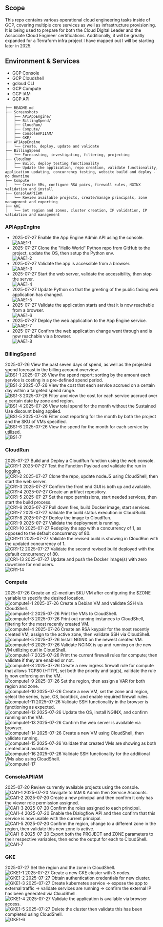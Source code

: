 ## Scope
This repo contains various operational cloud engineering tasks inside of GCP, covering multiple core services as well as infrastructure provisioning. It is being used to prepare for both the Cloud Digital Leader and the Associate Cloud Engineer certifications. Additionally, it will be greatly expanded for a Terraform infra project I have mapped out I will be starting later in 2025.

## Environment & Services
- GCP Console
- GCP Cloudshell 
- gcloud CLI
- GCP Compute
- GCP IAM
- GCP API

```
├── README.md
├── Screenshots
│   ├── APIAppEngine/
│   ├── BillingSpend/
│   ├── CloudRun/
│   ├── Compute/
│   ├── ConsoleAPIIAM/
│   ├── GKE/
├── APIAppEngine
│   └── Create, deploy, update and validate
├── BillingSpend
│   └── Forecasting, investigating, filtering, projecting
├── CloudRun
│   ├── Build, deploy testing functionality
│   └── Update the application, repo creation, validate functionality, application updating, concurrency testing, website build and deploy - no downtime
├── Compute
│   └── Create VMs, configure RSA pairs, firewall rules, NGINX validation and install
├── ConsoleAPIIAM
│   └── Review available projects, create/manage principals, zone management and exporting
├── GKE
│   └── Set region and zones, cluster creation, IP validation, IP validation and management
```

### APIAppEngine 
- 2025-07-27 Enable the App Engine Admin API using the console.  
![AAE1-1](APIAppEngine/AAE1-1.png)
- 2025-07-27 Clone the "Hello World" Python repo from GitHub to the project, update the OS, then setup the Python env.  
![AAE1-2](APIAppEngine/AAE1-2.png)
- 2025-07-27 Validate the app is accessible from a browser.  
![AAE1-3](APIAppEngine/AAE1-3.png)
- 2025-07-27 Start the web server, validate the accessibility, then stop the server.  
![AAE1-4](APIAppEngine/AAE1-4.png)
- 2025-07-27 Update Python so that the greeting of the public facing web application has changed.  
![AAE1-5](APIAppEngine/AAE1-5.png)
- 2025-07-27 Validate the application starts and that it is now reachable from a browser.  
![AAE1-6](APIAppEngine/AAE1-6.png)
- 2025-07-27 Deploy the web application to the App Engine service.  
![AAE1-7](APIAppEngine/AAE1-7.png)
- 2025-07-27 Confirm the web application change went through and is now reachable via a browser.  
![AAE1-8](APIAppEngine/AAE1-8.png)

### BillingSpend
2025-07-26 View the past seven days of spend, as well as the projected spend forecast in the billing account overview.  
![BS1-1](BillingSpend/BS1-1.png)
2025-07-26 View the spend report; sorting by the amount each service is costing in a pre-defined spend period.  
![BS1-2](BillingSpend/BS1-2.png)
2025-07-26 View the cost that each service accrued on a certain day within a targeted spend range.  
![BS1-3](BillingSpend/BS1-3.png)
2025-07-26 Filter and view the cost for each service accrued over a certain date by zone and region.  
![BS1-4](BillingSpend/BS1-4.png)
2025-07-26 View total spend for the month without the Sustained Use discount being applied.  
![BS1-5](BillingSpend/BS1-5.png)
2025-07-26 Filter cost reporting for the month by both the project and the SKU of VMs specified.  
![BS1-6](BillingSpend/BS1-6.png)
2025-07-26 View the spend for the month for each service by utilized.  
![BS1-7](BillingSpend/BS1-7.png)

### CloudRun
2025-07-27 Build and Deploy a CloudRun function using the web console.  
![CR1-1](CloudRun/CR1-1.png)
2025-07-27 Test the Function Payload and validate the run in logging.  
![CR1-2](CloudRun/CR1-2.png)
2025-07-27 Clone the repo, update nodeJS using CloudShell, then start the web server.  
![CR1-3](CloudRun/CR1-3.png)
2025-07-27 Confirm the front end GUI is both up and available.  
![CR1-4](CloudRun/CR1-4.png)
2025-07-27 Create an artifact repository.  
![CR1-5](CloudRun/CR1-5.png)
2025-07-27 Set the repo permissions, start needed services, then start the build process.  
![CR1-6](CloudRun/CR1-6.png)
2025-07-27 Pull down files, build Docker image, start services.  
![CR1-7](CloudRun/CR1-7.png)
2025-07-27 Validate the build status execution in CloudBuild.  
![CR1-8](CloudRun/CR1-8.png)
2025-07-27 Deploy the image to CloudRun.  
![CR1-9](CloudRun/CR1-9.png)
2025-07-27 Validate the deployment is running.  
![CR1-10](CloudRun/CR1-10.png)
2025-07-27 Redeploy the app with a concurrency of 1, as opposed to the default concurrency of 80.  
![CR1-11](CloudRun/CR1-11.png)
2025-07-27 Validate the revised build is showing in CloudRun with the updated concurrency of 1.  
![CR1-12](CloudRun/CR1-12.png)
2025-07-27 Validate the second revised build deployed with the default concurrency of 80.  
![CR1-13](CloudRun/CR1-13.png)
2025-07-27 Update and push the Docker image(s) with zero downtime for end users.  
![CR1-14](CloudRun/CR1-14.png)

### Compute
2025-07-26 Create an e2-medium SKU VM after configuring the $ZONE variable to specify the desired location.    
![compute1-1](Compute/compute1-1.png)
2025-07-26 Create a Debian VM and validate SSH via CloudShell.    
![compute1-2](Compute/compute1-2.png)
2025-07-26 Print the VMs to CloudShell.  
![compute1-3](Compute/compute1-3.png)
2025-07-26 Print out running instances to CloudShell, filtering for the most recently created VM.  
![compute1-4](Compute/compute1-4.png)
2025-07-26 Create an RSA keypair for the most recently created VM, assign to the active zone, then validate SSH via CloudShell.    
![compute1-5](Compute/compute1-5.png)
2025-07-26 Install NGINX on the newest created VM.  
![compute1-6](Compute/compute1-6.png)
2025-07-26 Validate NGINX is up and running on the new VM utilizing curl in CloudShell.  
![compute1-7](Compute/compute1-7.png)
2025-07-26 Print the current firewall rules for compute; then validate if they are enabled or not.  
![compute1-8](Compute/compute1-8.png)
2025-07-26 Create a new ingress firewall rule for compute that allows TCP80 (HTTP), set both the priority and tag(s), validate the rule is now enforcing on the VM.    
![compute1-9](Compute/compute1-9.png)
2025-07-26 Set the region, then assign a VAR for both region and zone.  
![compute1-10](Compute/compute1-10.png)
2025-07-26 Create a new VM, set the zone and region, select the series, type, OS, bootdisk, and enable required firewall rules.    
![compute1-11](Compute/compute1-11.png)
2025-07-26 Validate SSH functionality in the browser is functioning as expected.    
![compute1-12](Compute/compute1-12.png)
2025-07-26 Update the OS, install NGINX, and confirm running on the VM.    
![compute1-13](Compute/compute1-13.png)
2025-07-26 Confirm the web server is available via browser.  
![compute1-14](Compute/compute1-14.png)
2025-07-26 Create a new VM using CloudShell, then validate running.   
![compute1-15](Compute/compute1-15.png)
2025-07-26 Validate that created VMs are showing as both created and available.    
![compute1-16](Compute/compute1-16.png)
2025-07-26 Validate SSH functionality for the additional VMs also using CloudShell.    
![compute1-17](Compute/compute1-17.png)

### ConsoleAPIIAM
2025-07-20 Review currently available projects using the console.    
![CAI1-1](ConsoleAPIIAM/CAI1-1.png)
2025-07-20 Navigate to IAM & Admin then Service Accounts.    
![CAI1-2](ConsoleAPIIAM/CAI1-2.png)
2025-07-20 Create a new principal and then confirm it only has the viewer role permission assigned.    
![CAI1-3](ConsoleAPIIAM/CAI1-3.png)
2025-07-20 Confirm the roles assigned to each principal.    
![CAI1-4](ConsoleAPIIAM/CAI1-4.png)
2025-07-20 Enable the Dialogflow API and then confirm that this service is now usable with the current principal.    
![CAI1-5](ConsoleAPIIAM/CAI1-5.png)
2025-07-20 Confirm the region, change to a different zone in the region, then validate this new zone is active.    
![CAI1-6](ConsoleAPIIAM/CAI1-6.png)
2025-07-20 Export both the PROJECT and ZONE parameters to their respective variables, then echo the output for each to CloudShell.   
![CAI1-7](ConsoleAPIIAM/CAI1-7.png)

### GKE 
2025-07-27 Set the region and the zone in CloudShell.    
![GKE1-1](GKE/GKE1-1.png)
2025-07-27 Create a new GKE cluster with 3 nodes.    
![GKE1-2](GKE/GKE1-2.png)
2025-07-27 Obtain authentication credentials for new cluster.    
![GKE1-3](GKE/GKE1-3.png)
2025-07-27 Create kubernetes service -> expose the app to external traffic -> validate services are running -> confirm the external IP has been generated via CloudShell.    
![GKE1-4](GKE/GKE1-4.png)
2025-07-27 Validate the application is available via browser access.  
![GKE1-5](GKE/GKE1-5.png)
2025-07-27 Delete the cluster then validate this has been completed using CloudShell.    
![GKE1-6](GKE/GKE1-6.png)
